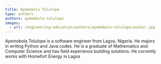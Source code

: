 ```yaml
---
title: Ayemobola Tolulope
type: authors
authors: ayemobola-tolulope
images:
  - url: /engineering-education/authors/ayemobola-tolulope/avatar.jpg 
---
```

Ayemobola Tolulope is a software engineer from Lagos, Nigeria. He majors in writing Python and Java codes. He is a graduate of Mathematics and Computer Science and has field experience building solutions. He currently works with Homefort Energy in Lagos


